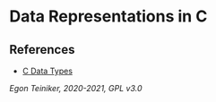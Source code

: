 # Data Representations in C





## References
* [C Data Types](https://www.programiz.com/c-programming/c-data-types)

*Egon Teiniker, 2020-2021, GPL v3.0*
